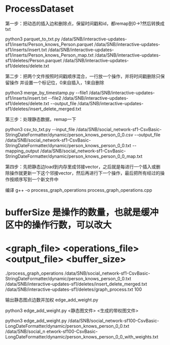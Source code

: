 # ProcessDataset
第一步：把动态的插入边和删除点，保留时间戳和id，都remap到0->?然后转换成txt

python3 parquet_to_txt.py /data/SNB/interactive-updates-sf1/inserts/Person_knows_Person.parquet /data/SNB/interactive-updates-sf1/inserts/insert.txt /data/SNB/interactive-updates-sf1/inserts/Person_knows_Person_map.txt /data/SNB/interactive-updates-sf1/deletes/Person.parquet /data/SNB/interactive-updates-sf1/deletes/delete.txt

第二步：把两个文件按照时间戳顺序混合，一行放一个操作，并将时间戳删除只保留操作
并设置一个标记位，0来自插入，1来自删除

python3 merge_by_timestamp.py --file1 /data/SNB/interactive-updates-sf1/inserts/insert.txt --file2 /data/SNB/interactive-updates-sf1/deletes/delete.txt --output_file /data/SNB/interactive-updates-sf1/deletes/insert_delete_merged.txt

第三步：处理静态数据，remap一下

python3 csv_to_txt.py --input_file /data/SNB/social_network-sf1-CsvBasic-StringDateFormatter/dynamic/person_knows_person_0_0.csv --output_file /data/SNB/social_network-sf1-CsvBasic-StringDateFormatter/dynamic/person_knows_person_0_0.txt --mapping_output /data/SNB/social_network-sf1-CsvBasic-StringDateFormatter/dynamic/person_knows_person_0_0_map.txt

第四步：先把静态边load到内存里成邻接vector，之后就是每进行一个插入或删除操作就更新一下这个邻接vector，然后再进行下一个操作，最后把所有经过的操作按顺序写到一个新文件中

编译
g++ -o process_graph_operations process_graph_operations.cpp


# bufferSize 是操作的数量，也就是缓冲区中的操作行数，可以改大
# <graph_file> <operations_file> <output_file> <buffer_size>

./process_graph_operations /data/SNB/social_network-sf1-CsvBasic-StringDateFormatter/dynamic/person_knows_person_0_0.txt /data/SNB/interactive-updates-sf1/deletes/insert_delete_merged.txt /data/SNB/interactive-updates-sf1/deletes/graph_process.txt 100


输出静态图点边数并加权 edge_add_weight.py

python3 edge_add_weight.py <静态图文件> <生成的带权图文件>

python3 edge_add_weight.py /data/SNB/social_network-sf100-CsvBasic-LongDateFormatter/dynamic/person_knows_person_0_0.txt /data/SNB/social_n
etwork-sf100-CsvBasic-LongDateFormatter/dynamic/person_knows_person_0_0_with_weights.txt
